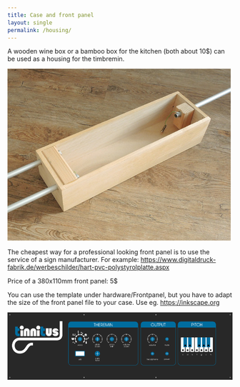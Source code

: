 ```yaml
---
title: Case and front panel
layout: single
permalink: /housing/
---
```

A wooden wine box or a bamboo box for the kitchen (both about 10$) can be used as a housing for the timbremin.

![Wooden wine box](/assets/images/winebox.jpg "Wooden wine box")

The cheapest way for a professional looking front panel is to use the service of a sign manufacturer. For example:
https://www.digitaldruck-fabrik.de/werbeschilder/hart-pvc-polystyrolplatte.aspx

Price of a 380x110mm front panel: 5$

You can use the template under hardware/Frontpanel, but you have to adapt the size of the front panel file to your case. Use eg. https://inkscape.org

![Front panel](/assets/images/frontpanel.png "Front panel")

